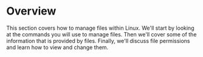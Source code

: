 # Overview

This section covers how to manage files within Linux. We'll start by looking at the commands you will use to manage files. Then we'll cover some of the information that is provided by files. Finally, we'll discuss file permissions and learn how to view and change them.
